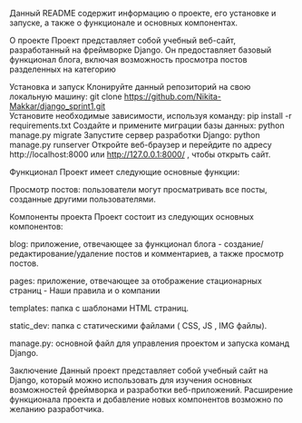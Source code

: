 Данный README содержит информацию о проекте, его установке и запуске, а также о функционале и основных компонентах.

О проекте
Проект представляет собой учебный веб-сайт, разработанный на фреймворке Django. Он предоставляет базовый функционал блога, включая возможность просмотра постов разделенных на категорию

Установка и запуск
Клонируйте данный репозиторий на свою локальную машину:
git clone https://github.com/Nikita-Makkar/django_sprint1.git  
Установите необходимые зависимости, используя команду:
pip install -r requirements.txt
Создайте и примените миграции базы данных:
python manage.py migrate
Запустите сервер разработки Django:
python manage.py runserver
Откройте веб-браузер и перейдите по адресу http://localhost:8000 или
http://127.0.0.1:8000/ , чтобы открыть сайт.


Функционал
Проект имеет следующие основные функции:

Просмотр постов: пользователи могут просматривать все посты, созданные другими пользователями.

Компоненты проекта
Проект состоит из следующих основных компонентов:

blog: приложение, отвечающее за функционал блога - создание/редактирование/удаление постов и комментариев, а также просмотр постов.

pages: приложение, отвечающее за отображение стационарных страниц - Наши правила и о компании

templates: папка с шаблонами HTML страниц.

static_dev: папка с статическими файлами ( CSS, JS , IMG файлы).

manage.py: основной файл для управления проектом и запуска команд Django.

Заключение
Данный проект представляет собой учебный сайт на Django, который можно использовать для изучения основных возможностей фреймворка и разработки веб-приложений. Расширение функционала проекта и добавление новых компонентов возможно по желанию разработчика.